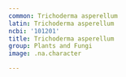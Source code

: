 ```yaml
---
common: Trichoderma asperellum
latin: Trichoderma asperellum
ncbi: '101201'
title: Trichoderma asperellum
group: Plants and Fungi
image: .na.character

---
```

